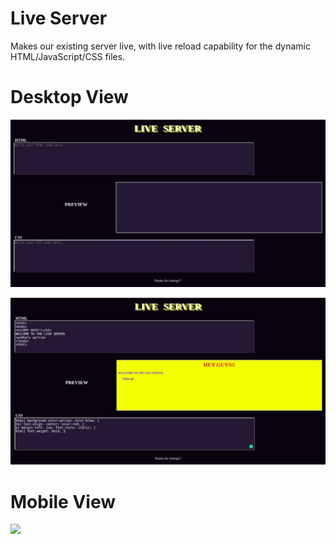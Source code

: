 # Live Server

Makes our existing server live, with live reload capability for the dynamic HTML/JavaScript/CSS files.

# Desktop View 

![](images/Desktop_view/Desktop_view.jpeg)

![](images/Desktop_view/Example.jpeg)

# Mobile View 

![](images/Mobile_view.jpeg)
